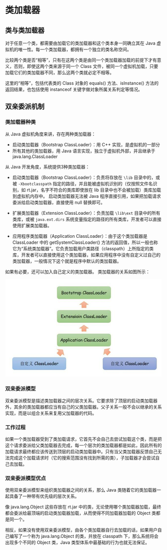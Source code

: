 # 类加载器

## 类与类加载器

对于任意一个类，都需要由加载它的类加载器和这个类本身一同确立其在 Java 虚拟机的唯一性。每一个类加载器，都拥有一个独立的类名称空间。

比较两个类是否“相等”，只有在这两个类是由同一个类加载器加载的前提下才有意义，否则，即使这两个类来源于同一个 Class 文件，被同一个虚拟机加载，只要加载它们的类加载器不同，那么这两个类就必定不相等。 

这里的“相等”，包括代表类的 Class 对象的 equals() 方法、isInstance() 方法的返回结果，也包括使用 instanceof 关键字做对象所属关系判定等情况。 

## 双亲委派机制

### 类加载器种类

从 Java 虚拟机角度来讲，存在两种类加载器：

- 启动类加载器（Bootstrap ClassLoader）：用 C++ 实现，是虚拟机的一部分
- 所有其他的类加载器，用 Java 语言实现，独立于虚拟机外部，并且继承于 java.lang.ClassLoader

从 Java 开发角度，系统提供3种类加载器：

- 启动类加载器（Bootstrap ClassLoader）：负责将存放在 `\lib` 目录中的，或被 `-Xbootclasspath` 指定的路径，并且能被虚拟机识别的（仅按照文件名识别，如 rt.jar，名字不符合的类库即使放在 lib 目录中也不会被加载）类库加载到虚拟机内存中。 启动类加载器无法被 Java 程序直接引用，如果把加载请求委派给启动类加载器，直接使用 null 替换即可。

- 扩展类加载器（Extension ClassLoader）：负责加载 `\lib\ext` 目录中的所有类库，或被 `java.ext.dirs` 系统变量指定的路径的所有类库，开发者可以直接使用扩展类加载器。 

- 应用程序类加载器（Application ClassLoader）：由于这个类加载器是 ClassLoader 中的 getSystemClassLoader() 方法的返回值，所以一般也称它为“系统类加载器”。它负责加载用户类路径（classpath）上所指定的类库，开发者可以直接使用这个类加载器，如果应用程序中没有自定义过自己的类加载器，一般情况下这个就是程序中默认的类加载器。 

如果有必要，还可以加入自己定义的类加载器。 类加载器的关系如图所示：

<img src="./imgs/classloader.jpeg" alt="双亲委派模型" style="zoom:90%;" />

### 双亲委派模型

双亲委派模型是描述类加载器之间的层次关系。它要求除了顶层的启动类加载器外，其余的类加载器都应当有自己的父类加载器。父子关系一般不会以继承的关系实现，而是以组合关系来复用父加载器的代码。

### 工作过程

如果一个类加载器受到了类加载请求，它首先不会自己去尝试加载这个类，而是把这个请求委派给父类加载器去完成，每一个层次的类加载器都是如此，因此所有的加载请求最终都应该传送到顶层的启动类加载器中。只有当父类加载器反馈自己无法完成这个加载请求时（它的搜索范围没有找到所需的类），子加载器才会尝试自己去加载。

### 双亲委派模型优点

使用双亲委派模型来组织类加载器之间的关系，那么 Java 类随着它的类加载器一起具备了一种带有优先级的层次关系。

像 java.lang.Object 这些存放在 rt.jar 中的类，无论使用哪个类加载器加载，最终都会委派给最顶端的启动类加载器加载，从而使得不同加载器加载的 Object 类都是同一个。 

相反，如果没有使用双亲委派模型，由各个类加载器自行去加载的话，如果用户自己编写了一个称为 java.lang.Object 的类，并放在 classpath 下，那么系统将会出现多个不同的 Object 类，Java 类型体系中最基础的行为也就无法保证。 
